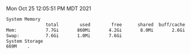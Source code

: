 Mon Oct 25 12:05:51 PM MDT 2021
```bash
System Memory
               total        used        free      shared  buff/cache   available
Mem:           7.7Gi       860Mi       4.2Gi       8.0Mi       2.6Gi       6.5Gi
Swap:          7.6Gi       1.0Mi       7.6Gi
System Storage
669M	.
```
```bash
